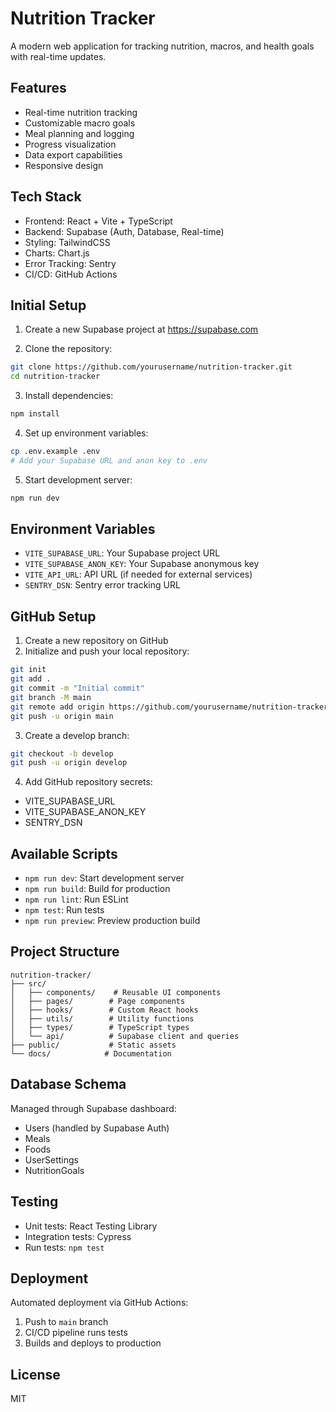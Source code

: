 # Nutrition Tracker

A modern web application for tracking nutrition, macros, and health goals with real-time updates.

## Features

- Real-time nutrition tracking
- Customizable macro goals
- Meal planning and logging
- Progress visualization
- Data export capabilities
- Responsive design

## Tech Stack

- Frontend: React + Vite + TypeScript
- Backend: Supabase (Auth, Database, Real-time)
- Styling: TailwindCSS
- Charts: Chart.js
- Error Tracking: Sentry
- CI/CD: GitHub Actions

## Initial Setup

1. Create a new Supabase project at https://supabase.com

2. Clone the repository:
```bash
git clone https://github.com/yourusername/nutrition-tracker.git
cd nutrition-tracker
```

3. Install dependencies:
```bash
npm install
```

4. Set up environment variables:
```bash
cp .env.example .env
# Add your Supabase URL and anon key to .env
```

5. Start development server:
```bash
npm run dev
```

## Environment Variables

- `VITE_SUPABASE_URL`: Your Supabase project URL
- `VITE_SUPABASE_ANON_KEY`: Your Supabase anonymous key
- `VITE_API_URL`: API URL (if needed for external services)
- `SENTRY_DSN`: Sentry error tracking URL

## GitHub Setup

1. Create a new repository on GitHub
2. Initialize and push your local repository:
```bash
git init
git add .
git commit -m "Initial commit"
git branch -M main
git remote add origin https://github.com/yourusername/nutrition-tracker.git
git push -u origin main
```

3. Create a develop branch:
```bash
git checkout -b develop
git push -u origin develop
```

4. Add GitHub repository secrets:
- VITE_SUPABASE_URL
- VITE_SUPABASE_ANON_KEY
- SENTRY_DSN

## Available Scripts

- `npm run dev`: Start development server
- `npm run build`: Build for production
- `npm run lint`: Run ESLint
- `npm test`: Run tests
- `npm run preview`: Preview production build

## Project Structure

```
nutrition-tracker/
├── src/
│   ├── components/    # Reusable UI components
│   ├── pages/        # Page components
│   ├── hooks/        # Custom React hooks
│   ├── utils/        # Utility functions
│   ├── types/        # TypeScript types
│   └── api/          # Supabase client and queries
├── public/           # Static assets
└── docs/            # Documentation
```

## Database Schema

Managed through Supabase dashboard:
- Users (handled by Supabase Auth)
- Meals
- Foods
- UserSettings
- NutritionGoals

## Testing

- Unit tests: React Testing Library
- Integration tests: Cypress
- Run tests: `npm test`

## Deployment

Automated deployment via GitHub Actions:
1. Push to `main` branch
2. CI/CD pipeline runs tests
3. Builds and deploys to production

## License

MIT 
